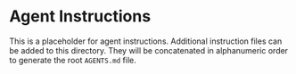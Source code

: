 # Agent Instructions

This is a placeholder for agent instructions. Additional instruction files can be added to this directory. They will be concatenated in alphanumeric order to generate the root `AGENTS.md` file.